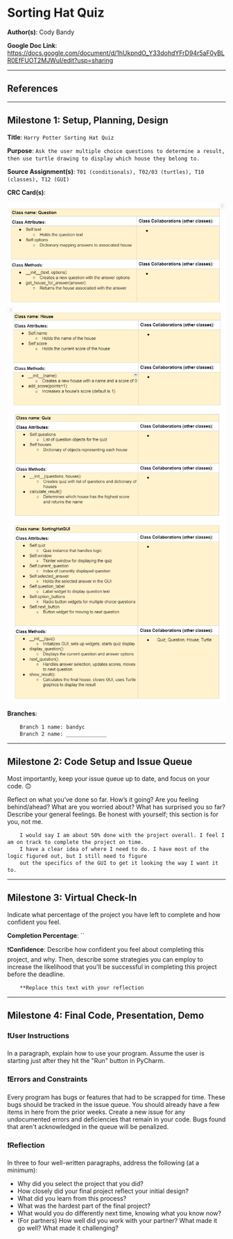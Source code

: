 # Sorting Hat Quiz



**Author(s)**: Cody Bandy

**Google Doc Link**: https://docs.google.com/document/d/1hUkpndO_Y33dohdYFrD94r5aF0yBLR0EfFUOT2MJWuI/edit?usp=sharing

---

## References 


---

## Milestone 1: Setup, Planning, Design

**Title**: `Harry Potter Sorting Hat Quiz`

**Purpose**: `Ask the user multiple choice questions to determine a result, then use turtle drawing to display which house they belong to.`

**Source Assignment(s)**: `T01 (conditionals), T02/03 (turtles), T10 (classes), T12 (GUI)`

**CRC Card(s)**:
  
![CRC of class one.](image/crc1.png)
![CRC of class two.](image/crc2.png)
![CRC of class three.](image/crc3.png)
![CRC of class four.](image/crc4.png)

**Branches**:

```
    Branch 1 name: bandyc
    Branch 2 name: _____________
```
---

## Milestone 2: Code Setup and Issue Queue

Most importantly, keep your issue queue up to date, and focus on your code. 🙃

Reflect on what you’ve done so far. How’s it going? Are you feeling behind/ahead? What are you worried about? 
What has surprised you so far? Describe your general feelings. Be honest with yourself; this section is for you, not me.

```
    I would say I am about 50% done with the project overall. I feel I am on track to complete the project on time.
    I have a clear idea of where I need to do. I have most of the logic figured out, but I still need to figure
    out the specifics of the GUI to get it looking the way I want it to.
```

---

## Milestone 3: Virtual Check-In

Indicate what percentage of the project you have left to complete and how confident you feel. 

**Completion Percentage**: ``

❗️**Confidence**: Describe how confident you feel about completing this project, and why. Then, describe some 
  strategies you can employ to increase the likelihood that you'll be successful in completing this project 
  before the deadline.

```
    **Replace this text with your reflection
```

---

## Milestone 4: Final Code, Presentation, Demo

### ❗User Instructions
In a paragraph, explain how to use your program. Assume the user is starting just after they hit the "Run" button 
in PyCharm. 

### ❗Errors and Constraints
Every program has bugs or features that had to be scrapped for time. These bugs should be tracked in the issue queue. 
You should already have a few items in here from the prior weeks. Create a new issue for any undocumented errors and 
deficiencies that remain in your code. Bugs found that aren't acknowledged in the queue will be penalized.

### ❗Reflection
In three to four well-written paragraphs, address the following (at a minimum):
- Why did you select the project that you did?
- How closely did your final project reflect your initial design?
- What did you learn from this process?
- What was the hardest part of the final project?
- What would you do differently next time, knowing what you know now?
- (For partners) How well did you work with your partner? What made it go well? What made it challenging?
